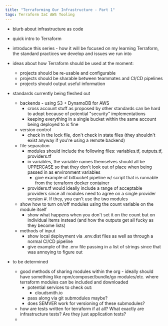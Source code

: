 ```yaml
---
title: "Terraforming Our Infrastructure - Part 1"
tags: Terraform IaC AWS Tooling
---
```


* blurb about infrastructure as code
* quick intro to Terraform 
* introduce this series - how it will be focused on my learning Terraform, the standard practices we develop and issues we run into

* ideas about how Terraform should be used at the moment:
  * projects should be re-usable and configurable
  * projects should be sharable between teammates and CI/CD pipelines
  * projects should output useful information

* standards currently being fleshed out
  * backends - using S3 + DynamoDB for AWS 
    * cross account stuff as proposed by other standards can be hard to adopt because of potential "security" implementations
    * keeping everything in a single bucket within the same account being deployed to is fine
  * version control
    * check in the lock file, don't check in state files (they shouldn't exist anyway if you're using a remote backend)
  * file separation
    * modules should include the following files: variables.tf, outputs.tf, providers.tf
    * in variables, the variable names themselves should all be UPPERCASE so that they don't look out of place when being passed in as environment variables
      * give example of bitbucket pipeline w/ script that is runnable from the terraform docker container
    * providers.tf would ideally include a range of acceptable providers since all modules need to agree on a single provider version #. If they, you can't use the two modules
  * show how to turn on/off modules using the count variable on the module itself
    * show what happens when you don't set it on the count but on individual items instead (and how the outputs get all fucky as they become lists)
  * methods of input
    * show local deployment via .env.dist files as well as through a normal CI/CD pipeline
    * give example of the .env file passing in a list of strings since that was annoying to figure out

* to be determined
  * good methods of sharing modules within the org - ideally should have something like npm/composer/bundle/go modules/etc. where terraform modules can be included and downloaded
    * potential services to check out:
      * cloudsmith.io
    * pass along via git submodules maybe?
    * does SEMVER work for versioning of these submodules?
  * how are tests written for terraform if at all? What exactly are infrastructure tests? Are they just application tests?
  * 
